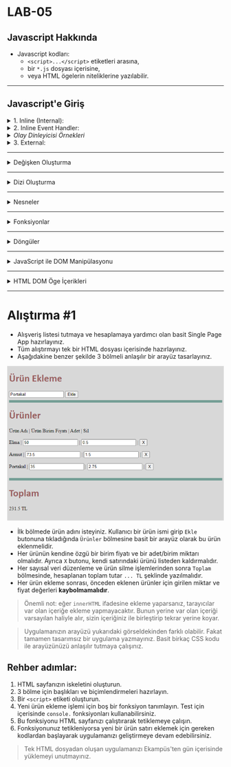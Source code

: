 # LAB-05

## Javascript Hakkında

- Javascript kodları:
  - `<script>...</script>` etiketleri arasına,
  - bir `*.js` dosyası içerisine,
  - veya HTML ögelerin niteliklerine yazılabilir.

---


## Javascript'e Giriş




<details>
  <summary>1. Inline (Internal):</summary>

- `<script>` etiketleri genellikle `<head>` etiketi içerisinde yazılır. `<body>` etiketi içerisine yazıldığında da kodlar çalışacaktır.
```html
<script>
alert("Merhaba BTU!");
</script>
```

- HTML sayfa tamamen yüklendikten sonra kodlarınız direkt olarak sırayla çalışmaya başlayacaktır.

```html
<!DOCTYPE html>
<html>
<head>
    <meta charset="UTF-8">
    <title>Internal JavaScript Örneği</title>
    
    <script>
        // Internal JavaScript örneği
        document.getElementById("demo").innerHTML = "Bu bir internal JavaScript örneğidir.";
    </script>
</head>
<body>

<p id="demo"></p>

</body>
</html>
```

> Birden fazla `<script>` etiketi olması durumunda bunların da içerisindeki kodlar sırasıyla çalışacaktır. Farklı `<script>` etiketleri, birbirlerinden bağımsız olarak çalışmazlar!


</details>





<details>
  <summary>2. Inline Event Handler:</summary>

- Bazı HTML ögelerde `onclick`, `onchange`, `onfocus` gibi nitelikler kullanılarak `event` (olay) kontrolü yapılabilir.
- Bu gibi niteliklere string biçiminde Javascript kodları verdiğimizde, niteliğin belirttiği olay gerçekleştiğinde belirttiğimiz kodlar çalışır.
- [`onmouseover` örneği](https://www.w3schools.com/jsref/tryit.asp?filename=tryjsref_onmouseover)
- [Diğer HTML Document Object Model Olayları](https://www.w3schools.com/jsref/dom_obj_event.asp)
- Olaylar sadece HTML'de değil, Javascript kodları içerisinde de kontrol/idare edilebilir.
- HTML'de:
```html
<button onclick="myFunction()">Click me</button>
```

- şeklinde belirtilirken, Javascript'te:
```javascript
button.addEventListener("click", myFunction);
```

- şeklinde başında `on` ifadesi olmadan belirtilir.


```html
<!DOCTYPE html>
<html>
<head>
    <meta charset="UTF-8">
    <title>Inline JavaScript Örneği</title>
</head>
<body>

<button onclick="alert('Merhaba dünya!')">Tıkla</button>

</body>
</html>
```


- Aşağıda bazı olay örnekleri verilmiştir. Tüm olayları içeren liste için yukarıda verilen bağlantıyı kullanınız.

</details>



<details>
  <summary><i>Olay Dinleyicisi Örnekleri</i></summary>

#### `onload` Olay Dinleyicisi:

- `onload` olay dinleyicisi, bir HTML sayfasının tamamen yüklendiğinde çalıştırılacak JavaScript kodunu belirlemek için kullanılır.

Örnek:
```html
<!DOCTYPE html>
<html lang="en">
<head>
    <meta charset="UTF-8">
    <title>onload Örneği</title>
</head>
<body onload="sayHello()">

<script>
function sayHello() {
    alert("Sayfa tamamen yüklendi!");
}
</script>

</body>
</html>
```


#### `onclick` Olay Dinleyicisi:

- `onclick` olay dinleyicisi, bir HTML ögesine tıklandığında çalıştırılacak JavaScript kodunu belirlemek için kullanılır.

Örnek:
```html
<!DOCTYPE html>
<html lang="en">
<head>
    <meta charset="UTF-8">
    <title>onclick Örneği</title>
</head>
<body>

<button onclick="showMessage()">Tıkla</button>

<script>
function showMessage() {
    alert("Butona tıklandı!");
}
</script>

</body>
</html>
```



#### `onchange` Olay Dinleyicisi:

- `onchange` olay dinleyicisi, bir form öğesinin değeri değiştiğinde çalıştırılacak JavaScript kodunu belirlemek için kullanılır.

Örnek:
```html
<!DOCTYPE html>
<html lang="en">
<head>
    <meta charset="UTF-8">
    <title>onchange Örneği</title>
</head>
<body>

<select id="selectElement" onchange="showSelectedValue()">
    <option value="1">Seçenek 1</option>
    <option value="2">Seçenek 2</option>
    <option value="3">Seçenek 3</option>
</select>

<script>
function showSelectedValue() {
    var selectElement = document.getElementById("selectElement");
    var selectedValue = selectElement.value;
    alert("Seçilen değer: " + selectedValue);
}
</script>

</body>
</html>
```


#### `DOMContentLoaded` Olay Dinleyicisi:

```html
<!DOCTYPE html>
<html>
<head>
    <meta charset="UTF-8">
    <title>Olay Dinleyicileri Örneği</title>
</head>
<body>

<script>
// Sayfa yüklendiğinde
document.addEventListener("DOMContentLoaded", function() {
    console.log("Sayfa yüklendi!");
});

// Tüm kaynaklar (resimler, js ve css dosyaları vs) yüklendiğinde
window.onload = function() {
    console.log("Sayfa ve tüm kaynaklar yüklendi!");
};
</script>

</body>
</html>
```


</details>







<details>
  <summary>3. External:</summary>


- Bir `kod.js` dosyasını bir HTML sayfada çalıştırmak için
```html
<script src="dosya_yolu/kod.js"></script>
```
- şeklinde yolu belirtilir. JS dosyasının içeriği, script etiketlerinin arasına yazılan kod ile birebir aynı olabilir.
```javascript
alert("Merhaba BTU!");
```

> `src` niteliği belirtilmiş bir `<script>` etiketi içerisine ayrıyeten Javascript kodu yazılmamalıdır.


**HTML Dosyası (`index.html`):**
```html
<!DOCTYPE html>
<html>
<head>
    <meta charset="UTF-8">
    <title>External JavaScript Örneği</title>
    
    <!-- External JavaScript dosyasını dahil et -->
    <script src="script.js"></script>
</head>
<body>

<p id="demo"></p>

</body>
</html>
```

**JavaScript Dosyası (`script.js`):**
```javascript
// External JavaScript örneği
document.getElementById("demo").innerHTML = "Bu bir external JavaScript örneğidir.";
```


</details>




---


<details>
  <summary>Değişken Oluşturma</summary>


   ### **Var**
   ```javascript
   var age = 25;
   var name = "John";
   var isStudent = true;
   ```

   ### **Let**
   ```javascript
   let age = 25;
   let name = "John";
   let isStudent = true;
   ```

   ### **Const**
   ```javascript
   const PI = 3.14;
   const companyName = "Example Inc.";
   ```


- JavaScript'te `var`, `let`, ve `const` anahtar kelimeleriyle değişken oluşturulabilir. İşlevsellik açısından bu anahtar kelimeler arasında bazı farklar bulunmaktadır:

  1. **Kapsam (Scope)**:
     - `var`: `var` ile tanımlanan bir değişken fonksiyon kapsamında tanımlanırsa, değişkenin kapsamı o fonksiyonun içiyle sınırlı olur. Ancak blok kapsamında (`if`, `for`, `while` blokları gibi) tanımlandığında fonksiyon dışından da erişilebilir.
     - `let` ve `const`: `let` ve `const` ile tanımlanan değişkenler blok kapsamına sahiptir. Yani, bu değişkenler sadece tanımlandıkları blok içerisinde erişilebilirler.

  2. **Yeniden Tanımlama ve Yeniden Atama**:
     - `var`: Aynı isimde bir değişken `var` ile tekrar tanımlanabilir ve yeniden atanabilir.
     - `let`: Aynı isimde bir değişken `let` ile tanımlanırsa hata alırsınız. Ancak, `let` ile tanımlanan bir değişkenin değeri değiştirilebilir.
     - `const`: Aynı isimde bir `const` değişkeni tekrar tanımlanamaz veya yeniden atanamaz. Bir kere değer atandıktan sonra sabit kalır.

- Örnek:

```javascript
var x = 10;
if (true) {
    var x = 20;
}
console.log(x); // 20


let y = 10;
if (true) {
    let y = 20;
}
console.log(y); // 10



const z = 10;
// z = 20; // Hata! Bir const değişkeni yeniden atanamaz.
```


> Modern JavaScript uygulamalarında `var` yerine `let` ve `const` kullanımı önerilir çünkü bu değişkenlerin kapsamları daha belirgindir ve hata yapma olasılığını azaltır. `const` ise değişmeyen değerlerin tanımlanması için kullanılır ve bu şekilde hatalı değişikliklerin önüne geçilir.

</details>

---


<details>
  <summary>Dizi Oluşturma</summary>


1. **Diziler**
   ```javascript
   var numbers = [1, 2, 3, 4, 5];
   var names = ["John", "Jane", "Doe"];
   ```

2. **Yeni Dizi Oluşturucu (Array Constructor):**
   ```javascript
   var numbers = new Array(1, 2, 3, 4, 5);
   var names = new Array("John", "Jane", "Doe");
   ```

3. **Boş Bir Dizi Oluşturma:**
   ```javascript
   var emptyArray = [];
   ```

4. **Dinamik Dizi Oluşturma:**
   ```javascript
   var mixedArray = [1, "John", true, { key: "value" }];
   ```

</details>

---


<details>
  <summary>Nesneler</summary>

- JS'de nesneler `{...}` parantezleri ile oluşturulabilir.
- Bir nesneye daha sonradan varlık (property) eklenebilir.
- Nesne varlıklarında, standart tipteki verilere ek olarak fonksiyonlar da tutulabilir.

```javascript
// Bir araba nesnesi örneği
let car = {
    brand: "Toyota",
    model: "Corolla",
    year: 2020,
    color: "white",
    isAutomatic: true,
    drive: function() {
        console.log("The car is driving...");
    }
};

// Nesne özelliklerine erişme
console.log(car.brand); // Toyota
console.log(car.model); // Corolla
console.log(car.year); // 2020
console.log(car.color); // white
console.log(car.isAutomatic); // true

// Nesne yöntemini çağırma
car.drive(); // The car is driving...
```


- JS'de nesneler, JSON (JavaScript Object Notation) formatında veri transferi işlemlerinde büyük öneme sahiptir.
- Bu format PHP'den Python'a pek çok dilde desteklenmektedir.
- İleride göreceğiniz XML formatından daha kolay ve daha az yer kaplamaktadır.

```javascript
let person = {
    name: "John",
    age: 30,
    city: "New York"
};


// Nesneyi JSON formatına encode etme
let jsonEncoded = JSON.stringify(person);
console.log(jsonEncoded);
// Çıktı: {"name":"John","age":30,"city":"New York"}


// JSON formatındaki veriyi JavaScript nesnesine decode etme
let decodedPerson = JSON.parse(jsonEncoded);
console.log(decodedPerson);
// Çıktı: { name: 'John', age: 30, city: 'New York' }
```

> Not: JSON formatında fonksiyon tutmak mümkün değildir.

> Not: JavaScript'te sınıf oluşturmak ve bu sınıftan nesneler üretmek mümkündür.
> Bu konu hakkında ayrıntılı bilgi için [Mozilla JS Classes](https://developer.mozilla.org/en-US/docs/Web/JavaScript/Reference/Classes) sayfasına bakabilirsiniz.

</details>

---

<details>
  <summary>Fonksiyonlar</summary>


### Temel Fonksiyon Oluşturma:

```javascript
function greet() {
    console.log("Merhaba!");
}

// Fonksiyonu çağırma
greet();
```

### Parametre Alan Fonksiyon:

```javascript
function greet(name)
{
    console.log("Merhaba, " + name + "!");
}

// Fonksiyonu çağırma
greet("Ahmet");
```


### Birden Fazla Parametre Alan Fonksiyon:

```javascript
function add(a, b) {
    return a + b;
}

// Fonksiyonu çağırma
var result = add(5, 3);
console.log("Toplam: " + result);
```

### Anonim Fonksiyonlar (Anonymous Functions):

```javascript
var greet = function() {
    console.log("Merhaba!");
};

// Fonksiyonu çağırma
greet();
```

#### Ok İşareti Fonksiyonları ([Anonymous] Arrow Functions):

```javascript
// Parametresiz arrow function
const sayHello = () => {
    console.log("Merhaba!");
};

// Fonksiyonu çağırma
sayHello();
```


```javascript
// Bir parametreli arrow function
const greet = (name) => {
    console.log("Merhaba, " + name + "!");
};

// Fonksiyonu çağırma
greet("Ahmet");
```

</details>


---




<details>
    <summary>Döngüler</summary>

### **for**

```javascript
// 1'den 5'e kadar olan sayıları ekrana yazdıran for döngüsü
for (let i = 1; i <= 5; i++) {
    console.log(i);
}
```

### **while**

```javascript
// 1'den 5'e kadar olan sayıları ekrana yazdıran while döngüsü
let j = 1;
while (j <= 5) {
    console.log(j);
    j++;
}
```

### **do...while**

```javascript
// 1'den 5'e kadar olan sayıları ekrana yazdıran do...while döngüsü
let k = 1;
do {
    console.log(k);
    k++;
} while (k <= 5);
```

### **forEach**

```javascript
// Bir dizi üzerinde forEach döngüsü kullanımı
let numbers = [1, 2, 3, 4, 5];
numbers.forEach(function(number) {
    console.log(number);
});
```

### **for...in:**

```javascript
// Bir nesne üzerinde for...in döngüsü kullanımı
let person = {
    name: "John",
    age: 30,
    city: "New York"
};
for (let key in person) {
    console.log(key + ": " + person[key]);
}
```

</details>




---





<details>
  <summary>JavaScript ile DOM Manipülasyonu</summary>

- ### ID ile Erişim:

HTML:
```html
<!DOCTYPE html>
<html lang="en">
<head>
    <meta charset="UTF-8">
    <title>DOM Örneği</title>
</head>
<body>

<h1 id="title">Merhaba Dünya!</h1>

<script src="script.js"></script>
</body>
</html>
```

JavaScript (`script.js`):
```javascript
// ID'si "title" olan öğeye erişim
const titleElement = document.getElementById("title");

// Öğenin içeriğini değiştirme
titleElement.innerHTML = "Hello World!";
```



- ### Sınıf ile Erişim:

HTML:
```html
<!DOCTYPE html>
<html lang="en">
<head>
    <meta charset="UTF-8">
    <title>DOM Örneği</title>
</head>
<body>

<p class="message">Bu bir mesajdır.</p>

<script src="script.js"></script>
</body>
</html>
```

JavaScript (`script.js`):
```javascript
// Sınıfı "message" olan öğelere erişim
const messageElements = document.getElementsByClassName("message");

// İlk öğenin içeriğini değiştirme
messageElements[0].innerHTML = "This is a message.";
```





- ### Etiket ile Erişim:

HTML:
```html
<!DOCTYPE html>
<html lang="en">
<head>
    <meta charset="UTF-8">
    <title>DOM Örneği</title>
</head>
<body>

<ul id="list">
    <li>Öğe 1</li>
    <li>Öğe 2</li>
    <li>Öğe 3</li>
</ul>

<script src="script.js"></script>
</body>
</html>
```

JavaScript (`script.js`):
```javascript
// Etiket adıyla öğelere erişim
const listElements = document.getElementsByTagName("li");

// Tüm öğeleri dolaşarak içeriklerini değiştirme
for (let i = 0; i < listElements.length; i++) {
    listElements[i].innerHTML = "Item " + (i + 1);
}
```


- ### Selector ile Erişim:

    - `querySelector()` fonksiyonu, CSS seçicilerini kullanarak bir HTML sayfadaki belirli bir ögeye erişmek için kullanılır.


HTML:
```html
<!DOCTYPE html>
<html lang="en">
<head>
    <meta charset="UTF-8">
    <title>querySelector Örneği</title>
</head>
<body>

<div id="container">
    <p class="message">Bu bir mesajdır.</p>
    <button id="btn">Tıkla</button>
</div>

<script src="script.js"></script>
</body>
</html>
```

JavaScript (`script.js`):
```javascript
const messageElement = document.querySelector("#container .message");
messageElement.innerHTML = "This is a message.";

const buttonElement = document.querySelector("#container #btn");
buttonElement.addEventListener("click", function() {
    alert("Butona tıklandı!");
});
```

- `document.querySelector("#container .message")`: Bu ifade, `id` niteliği "container" olan bir öğenin içindeki `class` niteliği "message" olan bir öğeye erişir.
- `document.querySelector("#container #btn")`: Bu ifade, yine `id` niteliği "container" olan bir öğenin içindeki `id` niteliği "btn" olan bir öğeye erişir.



</details>

---


<details>
  <summary>HTML DOM Öge İçerikleri</summary>

#### `innerHTML` Özelliği:
- Bir HTML ögenin içerisindeki HMTL kaynağı döndürür veya bunu düzenlemeye yarar.

#### `innerText` Özelliği:
- Bir HTML ögenin içerisindeki yazıyı döndürür veya bunu düzenlemeye yarar.
- Çağırıldığında döndürdüğü sonuç, HTML etiketleri içermez.

#### `textContent` Özelliği:
- `innerText` gibidir. `innerText` sadece görünen metni alırken, `textContent` görünmeyen metni de alabilir.

</details>


---


# Alıştırma #1
- Alışveriş listesi tutmaya ve hesaplamaya yardımcı olan basit Single Page App hazırlayınız.
- Tüm alıştırmayı tek bir HTML dosyası içerisinde hazırlayınız.
- Aşağıdakine benzer şekilde 3 bölmeli anlaşılır bir arayüz tasarlayınız.

![shopping.png](shopping.png)

- İlk bölmede ürün adını isteyiniz. Kullanıcı bir ürün ismi girip `Ekle` butonuna tıkladığında `Ürünler` bölmesine basit bir arayüz olarak bu ürün eklenmelidir.
- Her ürünün kendine özgü bir birim fiyatı ve bir adet/birim miktarı olmalıdır. Ayrıca `X` butonu, kendi satırındaki ürünü listeden kaldırmalıdır.
- Her sayısal veri düzenleme ve ürün silme işlemlerinden sonra `Toplam` bölmesinde, hesaplanan toplam tutar `... TL` şeklinde yazılmalıdır.
- Her ürün ekleme sonrası, önceden eklenen ürünler için girilen miktar ve fiyat değerleri **kaybolmamalıdır**.

> Önemli not: eğer `innerHTML` ifadesine ekleme yaparsanız, tarayıcılar var olan içeriğe ekleme yapmayacaktır.
> Bunun yerine var olan içeriği varsayılan haliyle alır, sizin içeriğiniz ile birleştirip tekrar yerine koyar.

> Uygulamanızın arayüzü yukarıdaki görseldekinden farklı olabilir. Fakat tamamen tasarımsız bir uygulama yazmayınız. Basit birkaç CSS kodu ile arayüzünüzü anlaşılır tutmaya çalışınız.

## Rehber adımlar:
  1. HTML sayfanızın iskeletini oluşturun.
  2. 3 bölme için başlıkları ve biçimlendirmeleri hazırlayın.
  3. Bir `<script>` etiketi oluşturun.
  4. Yeni ürün ekleme işlemi için boş bir fonksiyon tanımlayın. Test için içerisinde `console.` fonksiyonları kullanabilirsiniz.
  5. Bu fonksiyonu HTML sayfanızı çalıştırarak tetiklemeye çalışın.
  6. Fonksiyonunuz tetikleniyorsa yeni bir ürün satırı eklemek için gereken kodlardan başlayarak uygulamanızı geliştirmeye devam edebilirsiniz.

> Tek HTML dosyadan oluşan uygulamanızı Ekampüs'ten gün içerisinde yüklemeyi unutmayınız.


